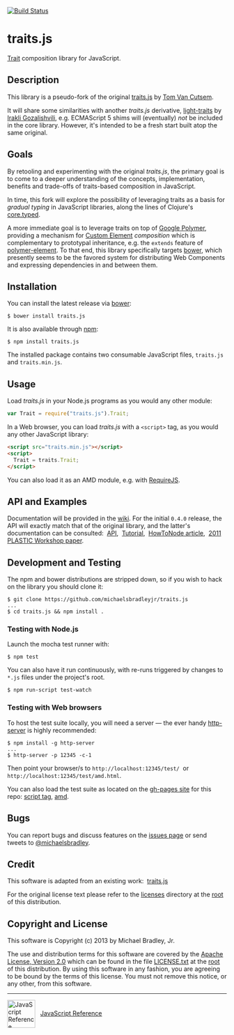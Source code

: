 [![Build Status](https://secure.travis-ci.org/michaelsbradleyjr/traits.js.png?branch=master)](https://travis-ci.org/michaelsbradleyjr/traits.js)

# traits.js

[Trait](https://en.wikipedia.org/wiki/Trait_%28computer_programming%29) composition library for JavaScript.

## Description

This library is a pseudo-fork of the original [traits.js](http://soft.vub.ac.be/~tvcutsem/traitsjs/) by [Tom Van Cutsem](http://soft.vub.ac.be/soft/members/tomvancutsem).

It will share some similarities with another *traits.js* derivative, [light-traits](https://github.com/Gozala/light-traits/) by [Irakli Gozalishvili](https://github.com/Gozala), e.g. ECMAScript 5 shims will (eventually) *not* be included in the core library. However, it's intended to be a fresh start built atop the same original.

## Goals

By retooling and experimenting with the original *traits.js*, the primary goal is to come to a deeper understanding of the concepts, implementation, benefits and trade-offs of traits-based composition in JavaScript.

In time, this fork will explore the possibility of leveraging traits as a basis for *gradual typing* in JavaScript libraries, along the lines of Clojure's [core.typed](https://github.com/clojure/core.typed).

A more immediate goal is to leverage traits on top of [Google Polymer](http://www.polymer-project.org/), providing a mechanism for [Custom Element](http://www.w3.org/TR/custom-elements/) *composition* which is complementary to prototypal inheritance, e.g. the `extends` feature of [polymer-element](http://www.polymer-project.org/polymer.html). To that end, this library specifically targets [bower](http://bower.io/), which presently seems to be the favored system for distributing Web Components and expressing dependencies in and between them.

## Installation

You can install the latest release via [bower](http://bower.io/):

```shell
$ bower install traits.js
```

It is also available through [npm](https://npmjs.org/package/traits.js):

```shell
$ npm install traits.js
```

The installed package contains two consumable JavaScript files, `traits.js` and `traits.min.js`.

## Usage

Load *traits.js* in your Node.js programs as you would any other module:

```javascript
var Trait = require("traits.js").Trait;
```

In a Web browser, you can load *traits.js* with a `<script>` tag, as you would any other JavaScript library:

```html
<script src="traits.min.js"></script>
<script>
  Trait = traits.Trait;
</script>
```

You can also load it as an AMD module, e.g. with [RequireJS](http://requirejs.org/).

## API and Examples

Documentation will be provided in the [wiki](https://github.com/michaelsbradleyjr/traits.js/wiki). For the initial `0.4.0` release, the API will exactly match that of the original library, and the latter's documentation can be consulted: &nbsp;[API](http://soft.vub.ac.be/~tvcutsem/traitsjs/api.html), &nbsp;[Tutorial](http://soft.vub.ac.be/~tvcutsem/traitsjs/tutorial.html), &nbsp;[HowToNode article](http://howtonode.org/traitsjs), &nbsp;[2011 PLASTIC Workshop paper](http://es-lab.googlecode.com/files/traitsJS_PLASTIC2011_final.pdf).

## Development and Testing

The npm and bower distributions are stripped down, so if you wish to hack on the library you should clone it:

```shell
$ git clone https://github.com/michaelsbradleyjr/traits.js
...
$ cd traits.js && npm install .
```

### Testing with Node.js

Launch the mocha test runner with:

```shell
$ npm test
```

You can also have it run continuously, with re-runs triggered by changes to `*.js` files under the project's root.

```shell
$ npm run-script test-watch
```

### Testing with Web browsers

To host the test suite locally, you will need a server &mdash; the ever handy [http-server](https://github.com/nodeapps/http-server) is highly recommended:

```shell
$ npm install -g http-server
...
$ http-server -p 12345 -c-1
```

Then point your browser/s to `http://localhost:12345/test/` &nbsp;or&nbsp; `http://localhost:12345/test/amd.html`.

You can also load the test suite as located on the [gh-pages site](http://michaelsbradleyjr.github.io/traits.js/test/) for this repo: [script tag](http://michaelsbradleyjr.github.io/traits.js/test/), [amd](http://michaelsbradleyjr.github.io/traits.js/test/amd.html).

## Bugs

You can report bugs and discuss features on the [issues page](http://github.com/michaelsbradleyjr/traits.js/issues) or send tweets to [@michaelsbradley](https://twitter.com/michaelsbradley).

## Credit

This software is adapted from an existing work: &nbsp;[traits.js](http://soft.vub.ac.be/~tvcutsem/traitsjs/)

For the original license text please refer to the [licenses](https://github.com/michaelsbradleyjr/traits.js/tree/master/licenses) directory at the [root](https://github.com/michaelsbradleyjr/traits.js/tree/master/) of this distribution.

## Copyright and License

This software is Copyright (c) 2013 by Michael Bradley, Jr.

The use and distribution terms for this software are covered by the [Apache License, Version 2.0](http://www.apache.org/licenses/LICENSE-2.0) which can be found in the file [LICENSE.txt](http://michaelsbradleyjr.github.io/traits.js/LICENSE.txt) at the [root](https://github.com/michaelsbradleyjr/traits.js/tree/master/) of this distribution. By using this software in any fashion, you are agreeing to be bound by the terms of this license. You must not remove this notice, or any other, from this software.

---------------------------------------

<div align="left">
  <a href="https://developer.mozilla.org/en-US/docs/JavaScript/Reference" title="JavaScript Reference"><img src="http://upload.wikimedia.org/wikipedia/en/d/d6/Mozilla_Developer_Network.png" alt="JavaScript Reference" width="64" heigh="73" align="center"/></a>&nbsp;&nbsp;&nbsp;<a href="https://developer.mozilla.org/en-US/docs/JavaScript/Reference">JavaScript Reference</a>
</div>
